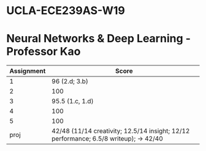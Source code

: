 # UCLA-ECE239AS-W19
# Neural Networks & Deep Learning - Professor Kao

Assignment | Score
--- | --- |
1 | 96 (2.d; 3.b)
2 | 100
3 | 95.5 (1.c, 1.d)
4 | 100
5 | 100
proj | 42/48 (11/14 creativity; 12.5/14 insight; 12/12 performance; 6.5/8 writeup); -> 42/40
